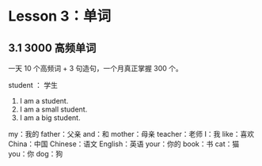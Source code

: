 # Lesson 3：单词

## 3.1 3000 高频单词
一天 10 个高频词 + 3 句造句，一个月真正掌握 300 个。

student ： 学生
1. I am a student.
2. I am a small student.
3. I am a big student.

my：我的
father：父亲
and：和
mother：母亲
teacher：老师
I：我
like：喜欢
China：中国
Chinese：语文
English：英语
your：你的
book：书
cat：猫
you：你
dog：狗